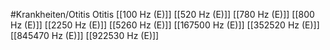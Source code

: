 #Krankheiten/Otitis
Otitis
[[100 Hz (E)]]
[[520 Hz (E)]]
[[780 Hz (E)]]
[[800 Hz (E)]]
[[2250 Hz (E)]]
[[5260 Hz (E)]]
[[167500 Hz (E)]]
[[352520 Hz (E)]]
[[845470 Hz (E)]]
[[922530 Hz (E)]]